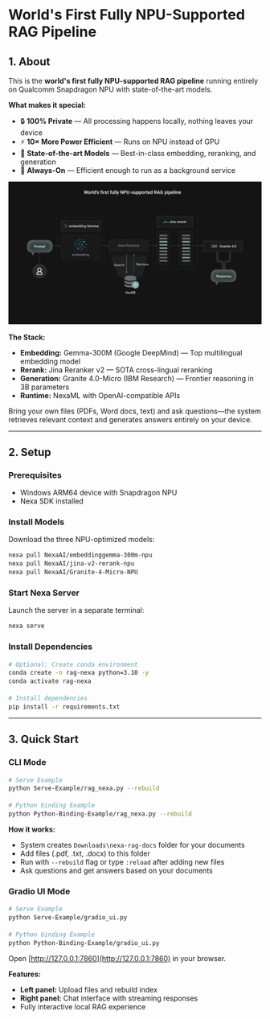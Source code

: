 # World's First Fully NPU-Supported RAG Pipeline

## 1. About
This is the **world's first fully NPU-supported RAG pipeline** running entirely on Qualcomm Snapdragon NPU with state-of-the-art models.

**What makes it special:**
- 🔒 **100% Private** — All processing happens locally, nothing leaves your device
- ⚡ **10× More Power Efficient** — Runs on NPU instead of GPU
- 🌟 **State-of-the-art Models** — Best-in-class embedding, reranking, and generation
- 🔌 **Always-On** — Efficient enough to run as a background service

![The Stack](./architecture.png)

**The Stack:**
- **Embedding:** Gemma-300M (Google DeepMind) — Top multilingual embedding model
- **Rerank:** Jina Reranker v2 — SOTA cross-lingual reranking
- **Generation:** Granite 4.0-Micro (IBM Research) — Frontier reasoning in 3B parameters
- **Runtime:** NexaML with OpenAI-compatible APIs

Bring your own files (PDFs, Word docs, text) and ask questions—the system retrieves relevant context and generates answers entirely on your device.

---

## 2. Setup

### Prerequisites
- Windows ARM64 device with Snapdragon NPU
- Nexa SDK installed

### Install Models
Download the three NPU-optimized models:

```bash
nexa pull NexaAI/embeddinggemma-300m-npu
nexa pull NexaAI/jina-v2-rerank-npu
nexa pull NexaAI/Granite-4-Micro-NPU
```

### Start Nexa Server
Launch the server in a separate terminal:

```bash
nexa serve
```

### Install Dependencies
```bash
# Optional: Create conda environment
conda create -n rag-nexa python=3.10 -y
conda activate rag-nexa

# Install dependencies
pip install -r requirements.txt
```

---

## 3. Quick Start

### CLI Mode
```bash
# Serve Example
python Serve-Example/rag_nexa.py --rebuild

# Python binding Example
python Python-Binding-Example/rag_nexa.py --rebuild

```

**How it works:**
- System creates `Downloads\nexa-rag-docs` folder for your documents
- Add files (.pdf, .txt, .docx) to this folder
- Run with `--rebuild` flag or type `:reload` after adding new files
- Ask questions and get answers based on your documents

### Gradio UI Mode
```bash
# Serve Example
python Serve-Example/gradio_ui.py

# Python binding Example
python Python-Binding-Example/gradio_ui.py
```

Open [http://127.0.0.1:7860](http://127.0.0.1:7860) in your browser.

**Features:**
- **Left panel:** Upload files and rebuild index
- **Right panel:** Chat interface with streaming responses
- Fully interactive local RAG experience
